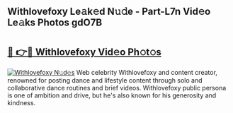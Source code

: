 ## Withlovefoxy Le𝚊k𝚎d N𝚞𝚍e - Part-L7n Vid𝚎o Le𝚊ks Photos gdO7B

# <h2><a href="http://fbd88f8.evod.top/?m=Withlovefoxy">🔗 👉🔴 Withlovefoxy Vid𝚎o Ph𝚘t𝚘s</a></h2>

[![Withlovefoxy N𝚞d𝚎s](https://i.imgur.com/8V9OHl7.gif)](http://fbd88f8.evod.top/?m=Withlovefoxy)
Web celebrity Withlovefoxy and content creator, renowned for posting dance and lifestyle content through solo and collaborative dance routines and brief videos. Withlovefoxy public persona is one of ambition and drive, but he's also known for his generosity and kindness. 
